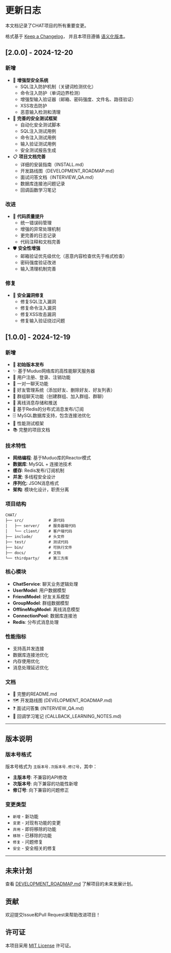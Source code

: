 # 更新日志

本文档记录了CHAT项目的所有重要变更。

格式基于 [Keep a Changelog](https://keepachangelog.com/zh-CN/1.0.0/)，
并且本项目遵循 [语义化版本](https://semver.org/lang/zh-CN/)。

## [2.0.0] - 2024-12-20

### 新增
- 🔐 **增强型安全系统**
  - SQL注入防护机制（关键词检测优化）
  - 命令注入防护（单词边界检测）
  - 增强型输入验证器（邮箱、密码强度、文件名、路径验证）
  - XSS攻击防护
  - 恶意输入检测和清理
- 🧪 **完善的安全测试框架**
  - 自动化安全测试脚本
  - SQL注入测试用例
  - 命令注入测试用例
  - 输入验证测试用例
  - 安全测试报告生成
- 📋 **项目文档完善**
  - 详细的安装指南（INSTALL.md）
  - 开发路线图（DEVELOPMENT_ROADMAP.md）
  - 面试问答文档（INTERVIEW_QA.md）
  - 数据库连接池问题记录
  - 回调函数学习笔记

### 改进
- 🔧 **代码质量提升**
  - 统一错误码管理
  - 增强的异常处理机制
  - 更完善的日志记录
  - 代码注释和文档完善
- 🛡️ **安全性增强**
  - 邮箱验证优先级优化（恶意内容检查优先于格式检查）
  - 密码强度验证改进
  - 输入清理机制完善

### 修复
- 🐛 **安全漏洞修复**
  - 修复SQL注入漏洞
  - 修复命令注入漏洞
  - 修复XSS攻击漏洞
  - 修复输入验证绕过问题

## [1.0.0] - 2024-12-19

### 新增
- 🎉 **初始版本发布**
- ✨ 基于Muduo网络库的高性能聊天服务器
- 🔐 用户注册、登录、注销功能
- 💬 一对一聊天功能
- 👥 好友管理系统（添加好友、删除好友、好友列表）
- 🏢 群组聊天功能（创建群组、加入群组、群聊）
- 📨 离线消息存储和推送
- 🔄 基于Redis的分布式消息发布/订阅
- 🗄️ MySQL数据库支持，包含连接池优化
- 🧪 性能测试框架
- 📚 完整的项目文档

### 技术特性
- **网络编程**: 基于Muduo库的Reactor模式
- **数据库**: MySQL + 连接池技术
- **缓存**: Redis发布/订阅机制
- **并发**: 多线程安全设计
- **序列化**: JSON消息格式
- **架构**: 模块化设计，职责分离

### 项目结构
```
CHAT/
├── src/           # 源代码
│   ├── server/    # 服务器端代码
│   └── client/    # 客户端代码
├── include/       # 头文件
├── test/          # 测试代码
├── bin/           # 可执行文件
├── docs/          # 文档
└── thirdparty/    # 第三方库
```

### 核心模块
- **ChatService**: 聊天业务逻辑处理
- **UserModel**: 用户数据模型
- **FriendModel**: 好友关系模型
- **GroupModel**: 群组数据模型
- **OfflineMsgModel**: 离线消息模型
- **ConnectionPool**: 数据库连接池
- **Redis**: 分布式消息处理

### 性能指标
- 支持高并发连接
- 数据库连接池优化
- 内存使用优化
- 消息处理延迟优化

### 文档
- 📖 完整的README.md
- 🗺️ 开发路线图 (DEVELOPMENT_ROADMAP.md)
- ❓ 面试问答集 (INTERVIEW_QA.md)
- 📝 回调学习笔记 (CALLBACK_LEARNING_NOTES.md)

---

## 版本说明

### 版本号格式
版本号格式为 `主版本号.次版本号.修订号`，其中：
- **主版本号**: 不兼容的API修改
- **次版本号**: 向下兼容的功能性新增
- **修订号**: 向下兼容的问题修正

### 变更类型
- `新增` - 新功能
- `变更` - 对现有功能的变更
- `弃用` - 即将移除的功能
- `移除` - 已移除的功能
- `修复` - 问题修复
- `安全` - 安全相关的修复

---

## 未来计划

查看 [DEVELOPMENT_ROADMAP.md](DEVELOPMENT_ROADMAP.md) 了解项目的未来发展计划。

## 贡献

欢迎提交Issue和Pull Request来帮助改进项目！

## 许可证

本项目采用 [MIT License](LICENSE) 许可证。